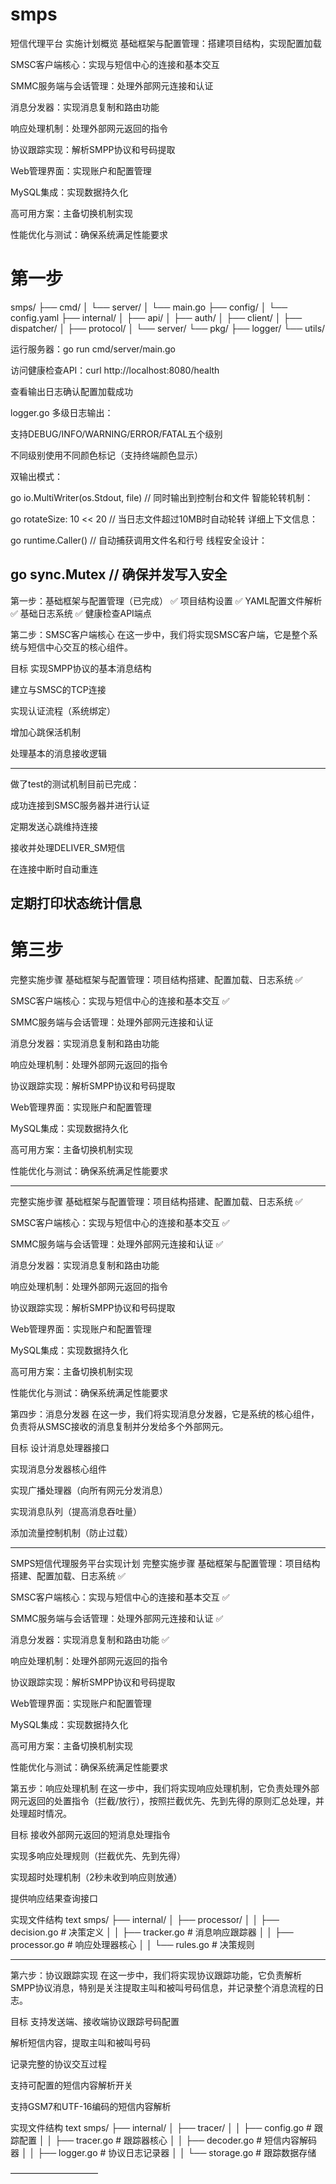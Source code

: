 # smps
短信代理平台
实施计划概览
基础框架与配置管理：搭建项目结构，实现配置加载

SMSC客户端核心：实现与短信中心的连接和基本交互

SMMC服务端与会话管理：处理外部网元连接和认证

消息分发器：实现消息复制和路由功能

响应处理机制：处理外部网元返回的指令

协议跟踪实现：解析SMPP协议和号码提取

Web管理界面：实现账户和配置管理

MySQL集成：实现数据持久化

高可用方案：主备切换机制实现

性能优化与测试：确保系统满足性能要求



# 第一步
smps/
├── cmd/
│   └── server/
│       └── main.go
├── config/
│   └── config.yaml
├── internal/
│   ├── api/
│   ├── auth/
│   ├── client/
│   ├── dispatcher/
│   ├── protocol/
│   └── server/
└── pkg/
    ├── logger/
    └── utils/


运行服务器：go run cmd/server/main.go

访问健康检查API：curl http://localhost:8080/health

查看输出日志确认配置加载成功

logger.go
多级日志输出：

支持DEBUG/INFO/WARNING/ERROR/FATAL五个级别

不同级别使用不同颜色标记（支持终端颜色显示）

双输出模式：

go
io.MultiWriter(os.Stdout, file) // 同时输出到控制台和文件
智能轮转机制：

go
rotateSize: 10 << 20 // 当日志文件超过10MB时自动轮转
详细上下文信息：

go
runtime.Caller() // 自动捕获调用文件名和行号
线程安全设计：

go
sync.Mutex // 确保并发写入安全
-----
第一步：基础框架与配置管理（已完成）
✅ 项目结构设置
✅ YAML配置文件解析
✅ 基础日志系统
✅ 健康检查API端点

第二步：SMSC客户端核心
在这一步中，我们将实现SMSC客户端，它是整个系统与短信中心交互的核心组件。

目标
实现SMPP协议的基本消息结构

建立与SMSC的TCP连接

实现认证流程（系统绑定）

增加心跳保活机制

处理基本的消息接收逻辑

----
做了test的测试机制目前已完成：

成功连接到SMSC服务器并进行认证

定期发送心跳维持连接

接收并处理DELIVER_SM短信

在连接中断时自动重连

定期打印状态统计信息
------



# 第三步
完整实施步骤
基础框架与配置管理：项目结构搭建、配置加载、日志系统 ✅

SMSC客户端核心：实现与短信中心的连接和基本交互 ✅

SMMC服务端与会话管理：处理外部网元连接和认证

消息分发器：实现消息复制和路由功能

响应处理机制：处理外部网元返回的指令

协议跟踪实现：解析SMPP协议和号码提取

Web管理界面：实现账户和配置管理

MySQL集成：实现数据持久化

高可用方案：主备切换机制实现

性能优化与测试：确保系统满足性能要求

______________________
完整实施步骤
基础框架与配置管理：项目结构搭建、配置加载、日志系统 ✅

SMSC客户端核心：实现与短信中心的连接和基本交互 ✅

SMMC服务端与会话管理：处理外部网元连接和认证 ✅

消息分发器：实现消息复制和路由功能

响应处理机制：处理外部网元返回的指令

协议跟踪实现：解析SMPP协议和号码提取

Web管理界面：实现账户和配置管理

MySQL集成：实现数据持久化

高可用方案：主备切换机制实现

性能优化与测试：确保系统满足性能要求

第四步：消息分发器
在这一步，我们将实现消息分发器，它是系统的核心组件，负责将从SMSC接收的消息复制并分发给多个外部网元。

目标
设计消息处理器接口

实现消息分发器核心组件

实现广播处理器（向所有网元分发消息）

实现消息队列（提高消息吞吐量）

添加流量控制机制（防止过载）



__________________________


SMPS短信代理服务平台实现计划
完整实施步骤
基础框架与配置管理：项目结构搭建、配置加载、日志系统 ✅

SMSC客户端核心：实现与短信中心的连接和基本交互 ✅

SMMC服务端与会话管理：处理外部网元连接和认证 ✅

消息分发器：实现消息复制和路由功能 ✅

响应处理机制：处理外部网元返回的指令

协议跟踪实现：解析SMPP协议和号码提取

Web管理界面：实现账户和配置管理

MySQL集成：实现数据持久化

高可用方案：主备切换机制实现

性能优化与测试：确保系统满足性能要求

第五步：响应处理机制
在这一步中，我们将实现响应处理机制，它负责处理外部网元返回的处置指令（拦截/放行），按照拦截优先、先到先得的原则汇总处理，并处理超时情况。

目标
接收外部网元返回的短消息处理指令

实现多响应处理规则（拦截优先、先到先得）

实现超时处理机制（2秒未收到响应则放通）

提供响应结果查询接口

实现文件结构
text
smps/
├── internal/
│   ├── processor/
│   │   ├── decision.go       # 决策定义
│   │   ├── tracker.go        # 消息响应跟踪器
│   │   ├── processor.go      # 响应处理器核心
│   │   └── rules.go          # 决策规则



___________

第六步：协议跟踪实现
在这一步中，我们将实现协议跟踪功能，它负责解析SMPP协议消息，特别是关注提取主叫和被叫号码信息，并记录整个消息流程的日志。

目标
支持发送端、接收端协议跟踪号码配置

解析短信内容，提取主叫和被叫号码

记录完整的协议交互过程

支持可配置的短信内容解析开关

支持GSM7和UTF-16编码的短信内容解析

实现文件结构
text
smps/
├── internal/
│   ├── tracer/
│   │   ├── config.go         # 跟踪配置
│   │   ├── tracer.go         # 跟踪器核心
│   │   ├── decoder.go        # 短信内容解码器
│   │   ├── logger.go         # 协议日志记录器
│   │   └── storage.go        # 跟踪数据存储

——————————

